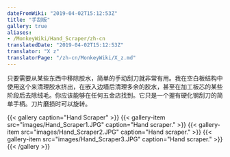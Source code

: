```yaml
---
dateFromWiki: "2019-04-02T15:12:53Z"
title: "手刮板"
gallery: true
aliases:
- /MonkeyWiki/Hand_Scraper/zh-cn
translatedDate: "2019-04-02T15:12:53Z"
translator: "X z"
translatorPage: "/zh-cn/MonkeyWiki/X_z.md"
---
```

只要需要从某些东西中移除胶水，简单的手动刮刀就非常有用。我在空白板结构中使用这个来清理胶水挤出，在嵌入边墙后清理多余的胶水，甚至在加工板芯的某些阶段后去除绒毛。你应该能够在任何五金店找到。它只是一个握有硬化钢刮刀的简单手柄。刀片磨损时可以旋转。

{{< gallery  caption="Hand Scraper" >}}
{{< gallery-item src="images/Hand_Scraper1.JPG" caption="Hand scraper." >}}
{{< gallery-item src="images/Hand_Scraper2.JPG" caption="Hand scraper." >}}
{{< gallery-item src="images/Hand_Scraper3.JPG" caption="Hand scraper." >}}
{{< /gallery >}}




